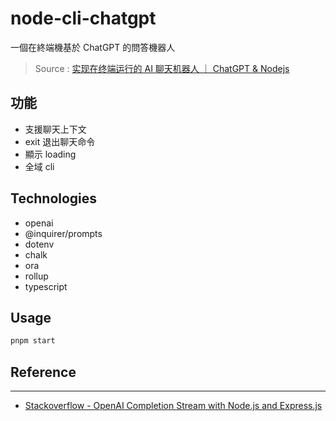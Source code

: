 # node-cli-chatgpt

一個在終端機基於 ChatGPT 的問答機器人

> Source : [实现在终端运行的 AI 聊天机器人 ｜ ChatGPT & Nodejs](https://youtu.be/yGupa5Fq3vY)

## 功能

- 支援聊天上下文
- exit 退出聊天命令
- 顯示 loading
- 全域 cli

## Technologies

- openai
- @inquirer/prompts
- dotenv
- chalk
- ora
- rollup
- typescript

## Usage

```bash
pnpm start
```

## Reference

---

<!-- - [適用于 JavaScript 的 Azure OpenAI 用戶端程式庫 - 1.0.0-Beta.3 版](https://learn.microsoft.com/zh-tw/javascript/api/overview/azure/openai-readme?view=azure-node-preview) -->
- [Stackoverflow - OpenAI Completion Stream with Node.js and Express.js](https://stackoverflow.com/questions/76137987/openai-completion-stream-with-node-js-and-express-js)
<!-- - [使用 nodejs openai 原生库，调用 Azure OpenAI 服务](https://www.jianshu.com/p/18e97d23c7fa) -->
